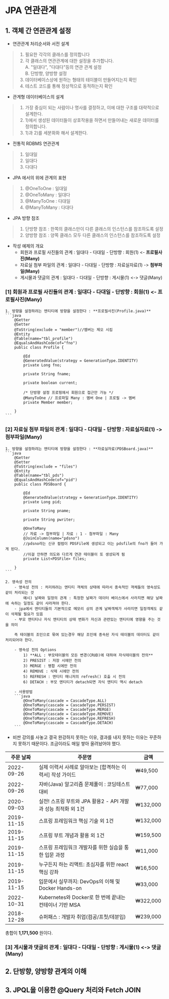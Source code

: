 # JPA 연관관계

## 1. 객체 간 연관관계 설정  

- 연관관계 처리순서와 서전 설계    
> 1) 필요한 각각의 클래스를 정의합니다    
> 2) 각 클래스의 연관관계에 대한 설정을 추가합니다.  
>	A. "일대다", "다대다"등의 연관 관계 설정  
>	B. 단방향, 양방향 설정  
> 3) 데이터베이스상에 원하는 형태의 테이블이 만들어지는지 확인   
> 4) 테스트 코드를 통해 정상적으로 동적하는지 확인  
  
- 관계형 데이터베이스의 설계  
> 1) 가장 중심이 되는 사람이나 명사를 결정하고, 이에 대한 구조를 대략적으로 설계한다.  
> 2) 1)에서 생성된 데이터들이 상호작용을 하면서 만들어내는 새로운 데이터를 정의합니다.  
> 3) 1)과 2)를 세분화화 해서 설계한다.   
  
- 전통적 RDBMS 연관관계
> 1) 일대일  
> 2) 일대다  
> 3) 다대다  

- JPA 에서의 위에 관계의 표현 
> 1) @OneToOne : 일대일
> 2) @OneToMany : 일대다
> 3) @ManyToOne : 다대일
> 4) @ManyToMany : 다대다

- JPA 방향 참조 
> 1) 단방향 참조 : 한쪽의 클래스만이 다른 클래스의 인스턴스를 참조하도록 설정  
> 2) 양방향 참조 : 양쪽 클래스 모두 다른 클래스의 인스턴스를 참조하도록 설정

- 작성 예제의 개요 
	- 회원과 프로필 사진들의 관계 : 일대다 - 다대일 - 단방향 : 회원(1) <- **프로필사진(Many)**
	- 자료실 첨부 파일의 관계 : 일대다 - 다대일 - 단방향 : 자료실자료(1) -> **첨부파일(Many)** 		
	- 게시물과 댓글의 관계 : 일대다 - 다대일 - 단방향 : 게시물(1) <-> 댓글(Many) 
	
### [1] 회원과 프로필 사진들의 관계 : 일대다 - 다대일 - 단방향 : 회원(1) <- 프로필사진(Many) 

	1. 방향을 설정하려는 엔티티에 방향을 설정한다 : **프로필사진(Profile.java)**
	```java
		@Getter
		@Setter
		@ToString(exclude = "member")//멤버는 제오 시킴
		@Entity
		@Table(name="tbl_profile")
		@EqualsAndHashCode(of="fno")
		public class Profile {
			
			@Id
			@GeneratedValue(strategy = GenerationType.IDENTITY)
			private Long fno;
			
			private String fname;
			
			private boolean current;
			
			/* 단방향 설정 프로핑에서 회원으로 접근만 가능 */
			@ManyToOne // 프로파일 Many : 멤버 One | 프로필 -> 멤버 
			private Member member;
		
		}
	```

### [2] 자료실 첨부 파일의 관계 : 일대다 - 다대일 - 단방향 : 자료실자료(1) -> 첨부파일(Many) 
	1. 방향을 설정하려는 엔티티에 방향을 설정한다 : **자료실자료(PDSBoard.java)**  
	```java
		@Getter
		@Setter
		@ToString(exclude = "files")
		@Entity
		@Table(name="tbl_pds")
		@EqualsAndHashCode(of="pid")
		public class PDSBoard {
			
			@Id
			@GeneratedValue(strategy = GenerationType.IDENTITY)
			private Long pid;
			
			private String pname;
			
			private String pwriter;
			
			@OneToMany 
			// 자료 -> 첩부파일 | 자료 : 1 - 첨부파일 : Many 
			@JoinColumn(name="pdsno") 
			//pdsno라는 신규 컬럼이 PDSFile에 생성되고 이는 pdsfile의 fno가 들어 가게 된다. 
			//이걸 안하면 의도와 다르게 연관 테이블이 또 생성되게 됨
			private List<PDSFile> files;
		
		}			
	```
	
	2. 영속성 전의
		- 영속성 전의 : 처리하려는 엔티티 객체의 상태에 따라서 종속적인 객체들의 영속성도 같이 처리되는 것
			예시) 날짜와 일정의 관계 : 특정한 날짜가 데이터 베이스에서 사라지면 해당 날짜에 속하는 일정도 같이 사라져야 한다.
		- jpa에서 엔티티들의 기본적으로 메모리 상의 관계 날짜객체가 사라지면 일정객체도 같이 삭제될 필요가 있음
		- 부모 앤티티나 자식 엔티티의 상태 변화가 자신과 관련있는 엔티티에 영향을 주는 것을 의미
	
		즉 테이블의 조인으로 묶여 있는경우 해당 조인에 종속된 자식 테이블의 데이터도 같이 처리되어야 한다.
		
		- 영속성 전의 Options 
			1) **ALL : 부모테이블의 모든 변경(CRUD)에 대하여 자식테이블의 전의**  
			2) PRESIST : 저장 시에만 전의 
			3) MERGE : 병합 시에만 전의
			4) REMOVE : 삭제 시에만 전의
			5) REFRESH : 엔티티 매니저의 refresh() 호출 시 전의
			6) DETACH : 부모 엔티티가 detach되면 자식 엔티티 역시 detach  
			
		- 사용방법 
		```java
			@OneToMany(cascade = CascadeType.ALL)
			@OneToMany(cascade = CascadeType.PERSIST)
			@OneToMany(cascade = CascadeType.MERGE)
			@OneToMany(cascade = CascadeType.REMOVE)
			@OneToMany(cascade = CascadeType.REFRESH)
			@OneToMany(cascade = CascadeType.DETACH)
		```
				
 - 비싼 강의를 사놓고 결국 완강하지 못하는 이유, 결과를 내지 못하는 이유는 꾸준하지 못하기 때문이다. 조금이라도 매일 쌓아 올려놨어야 했다.	  			

|주문 날짜|주문명|금액|	
|----------|------------------------------------------------|---------|
|2022-09-26|실제 이력서 사례로 알아보는 [합격하는 이력서] 작성 가이드		|₩49,500|	
|2022-09-26|자바(Java) 알고리즘 문제풀이 : 코딩테스트 대비				|₩77,000|	
|2020-09-03|실전! 스프링 부트와 JPA 활용2 - API 개발과 성능 최적화 외 1건	|₩132,000|	
|2019-11-15|스프링 프레임워크 핵심 기술 외 1건						|₩132,000|	
|2019-11-15|스프링 부트 개념과 활용 외 1건							|₩159,500|	
|2019-11-15|스프링 프레임워크 개발자를 위한 실습을 통한 입문 과정			|₩11,000|	
|2019-11-15|누구든지 하는 리액트: 초심자를 위한 react 핵심 강좌			|₩16,500|	
|2019-11-15|입문에서 실무까지: DevOps의 이해 및 Docker Hands-on		|₩33,000|	
|2022-10-31|Kubernetes와 Docker로 한 번에 끝내는 컨테이너 기반 MSA	|₩322,000|
|2018-12-28|슈퍼패스 : 개발자 취업(컴공/프첫/데분입)					|₩239,000|

총합이 **1,171,500** 원이다. 		
				
### [3] 게시물과 댓글의 관계 : 일대다 - 다대일 - 단방향 : 게시물(1) <-> 댓글(Many) 

## 2. 단방향, 양방향 관계의 이해




## 3. JPQL을 이용한 @Query 처리와 Fetch JOIN

